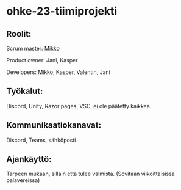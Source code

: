 # ohke-23-tiimiprojekti



## Roolit: 
  Scrum master: Mikko
  
  Product owner: Jani, Kasper
  
  Developers: Mikko, Kasper, Valentin, Jani

## Työkalut:
  Discord, Unity, Razor pages, VSC, ei ole päätetty kaikkea.

## Kommunikaatiokanavat:
  Discord, Teams, sähköposti

## Ajankäyttö:
  Tarpeen mukaan, sillain että tulee valmista. (Sovitaan viikoittaisissa palavereissa)
